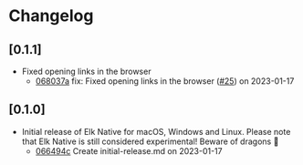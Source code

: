 # Changelog

## \[0.1.1]

- Fixed opening links in the browser
  - [068037a](https://github.com/elk-zone/elk-native/commit/068037a4913e56619435c11fd1a791e525742b78) fix: Fixed opening links in the browser ([#25](https://github.com/elk-zone/elk-native/pull/25)) on 2023-01-17

## \[0.1.0]

- Initial release of Elk Native for macOS, Windows and Linux. Please note that Elk Native is still considered experimental! Beware of dragons 🐉
  - [066494c](https://github.com/elk-zone/elk-native/commit/066494c88312552848aa1c6ce82f8a9639d36c53) Create initial-release.md on 2023-01-17
